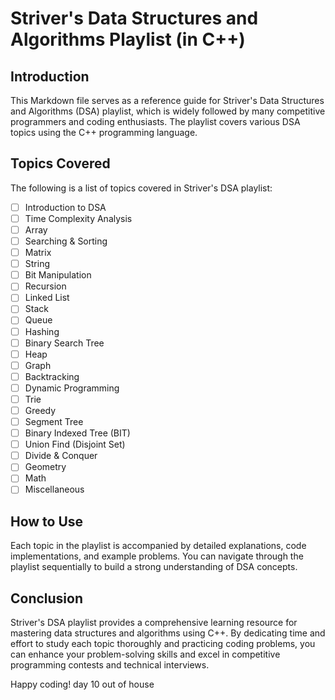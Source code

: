 # Striver's Data Structures and Algorithms Playlist (in C++)

## Introduction
This Markdown file serves as a reference guide for Striver's Data Structures and Algorithms (DSA) playlist, which is widely followed by many competitive programmers and coding enthusiasts. The playlist covers various DSA topics using the C++ programming language.

## Topics Covered
The following is a list of topics covered in Striver's DSA playlist:

- [ ] Introduction to DSA
- [ ] Time Complexity Analysis
- [ ] Array
- [ ] Searching & Sorting
- [ ] Matrix
- [ ] String
- [ ] Bit Manipulation
- [ ] Recursion
- [ ] Linked List
- [ ] Stack
- [ ] Queue
- [ ] Hashing
- [ ] Binary Search Tree
- [ ] Heap
- [ ] Graph
- [ ] Backtracking
- [ ] Dynamic Programming
- [ ] Trie
- [ ] Greedy
- [ ] Segment Tree
- [ ] Binary Indexed Tree (BIT)
- [ ] Union Find (Disjoint Set)
- [ ] Divide & Conquer
- [ ] Geometry
- [ ] Math
- [ ] Miscellaneous

## How to Use
Each topic in the playlist is accompanied by detailed explanations, code implementations, and example problems. You can navigate through the playlist sequentially to build a strong understanding of DSA concepts.

## Conclusion
Striver's DSA playlist provides a comprehensive learning resource for mastering data structures and algorithms using C++. By dedicating time and effort to study each topic thoroughly and practicing coding problems, you can enhance your problem-solving skills and excel in competitive programming contests and technical interviews.

Happy coding!
day 10 out of house 

